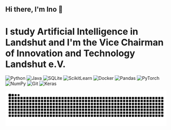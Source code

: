## Hi there, I'm Ino 👋
# I study Artificial Intelligence in Landshut and I'm the Vice Chairman of Innovation and Technology Landshut e.V. 




![Python](https://img.shields.io/badge/Python-green?logo=Python&logoColor=76BD68&labelColor=lightpurple&color=519444)
![Java](https://img.shields.io/badge/Java-red?logo=CoffeeScript&labelColor=red&color=red)
![SQLite](https://img.shields.io/badge/SQLite-white?logo=SQLite&labelColor=blue&color=blue)
![ScikitLearn](https://img.shields.io/badge/ScikitLearn-blue?logo=ScikitLearn&logoColor=EDB051&labelColor=4499B8&color=4499B8)
![Docker](https://img.shields.io/badge/Docker-white?logo=Docker&logoColor=60CCEB&labelColor=blue&color=blue)
![Pandas](https://img.shields.io/badge/Pandas-white?logo=Pandas&logoColor=8B2CDE&labelColor=lightpurple&color=AB74DB)
![PyTorch](https://img.shields.io/badge/PyTorch-white?logo=PyTorch&labelColor=white&color=white)
![NumPy](https://img.shields.io/badge/NumPy-white?logo=NumPy&labelColor=grey&color=white)
![Git](https://img.shields.io/badge/Git-white?logo=Git&logoColor=white&labelColor=grey&color=white)
![Keras](https://img.shields.io/badge/Keras-blue?logo=Keras&labelColor=grey&color=white)


<picture>
  <source media="(prefers-color-scheme: dark)" srcset="https://raw.githubusercontent.com/Yun1us/Yun1us/output/github-contribution-grid-snake-dark.svg" />
  <source media="(prefers-color-scheme: light)" srcset="https://raw.githubusercontent.com/Yun1us/Yun1us/output/github-contribution-grid-snake.svg" />
  <img alt="github-snake" src="https://raw.githubusercontent.com/Yun1us/Yun1us/output/github-contribution-grid-snake.svg" />
</picture>





